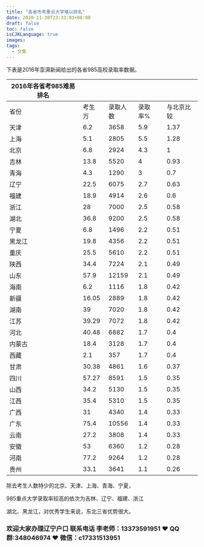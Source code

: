 ```yaml
---
title: "各省市考重点大学难以排名"
date: 2020-11-30T23:33:03+08:00
draft: false
toc: false
isCJKLanguage: true
images:
tags: 
  - 文章
---
```




下表是2016年澎湃新闻给出的各省985高校录取率数据。

| 2016年各省考985难易排名 |         |          |         |            |
| ----------------------- | ------- | -------- | ------- | ---------- |
| 省份                    | 考生 万 | 录取人数 | 录取率% | 与北京比较 |
| 天津                    | 6.2     | 3658     | 5.9     | 1.37       |
| 上海                    | 5.1     | 2805     | 5.5     | 1.28       |
| 北京                    | 6.8     | 2924     | 4.3     | 1          |
| 吉林                    | 13.8    | 5520     | 4       | 0.93       |
| 青海                    | 4.3     | 1290     | 3       | 0.7        |
| 辽宁                    | 22.5    | 6075     | 2.7     | 0.63       |
| 福建                    | 18.9    | 4914     | 2.6     | 0.6        |
| 浙江                    | 28      | 7000     | 2.5     | 0.58       |
| 湖北                    | 36.8    | 9200     | 2.5     | 0.58       |
| 宁夏                    | 6.8     | 1496     | 2.2     | 0.51       |
| 黑龙江                  | 19.8    | 4356     | 2.2     | 0.51       |
| 重庆                    | 25.5    | 5610     | 2.2     | 0.51       |
| 陕西                    | 34.4    | 7224     | 2.1     | 0.49       |
| 山东                    | 57.9    | 12159    | 2.1     | 0.49       |
| 海南                    | 6.2     | 1116     | 1.8     | 0.42       |
| 新疆                    | 16.05   | 2889     | 1.8     | 0.42       |
| 湖南                    | 39      | 7020     | 1.8     | 0.42       |
| 江苏                    | 39.29   | 7072     | 1.8     | 0.42       |
| 河北                    | 40.48   | 6882     | 1.7     | 0.4        |
| 内蒙古                  | 18.4    | 3128     | 1.7     | 0.4        |
| 西藏                    | 2.1     | 357      | 1.7     | 0.4        |
| 甘肃                    | 30.38   | 4861     | 1.6     | 0.37       |
| 四川                    | 57.27   | 8591     | 1.5     | 0.35       |
| 山西                    | 34.2    | 5130     | 1.5     | 0.35       |
| 江西                    | 35.4    | 5310     | 1.5     | 0.35       |
| 广西                    | 31      | 4340     | 1.4     | 0.33       |
| 广东                    | 75.4    | 10556    | 1.4     | 0.33       |
| 云南                    | 27.2    | 3808     | 1.4     | 0.33       |
| 安徽                    | 53      | 6360     | 1.2     | 0.28       |
| 河南                    | 77.2    | 9264     | 1.2     | 0.28       |
| 贵州                    | 33.1    | 3641     | 1.1     | 0.26       |

除去考生人数特少的北京、天津、上海、青海、宁夏，

985重点大学录取率较高的依次为吉林、辽宁、福建、浙江

湖北、黑龙江，对优秀学生来说，东北三省优势很大。

### 欢迎大家办理辽宁户口 联系电话 李老师：13373591951 ❤️ QQ群:348046974 ❤️ 微信：c17331513951 


